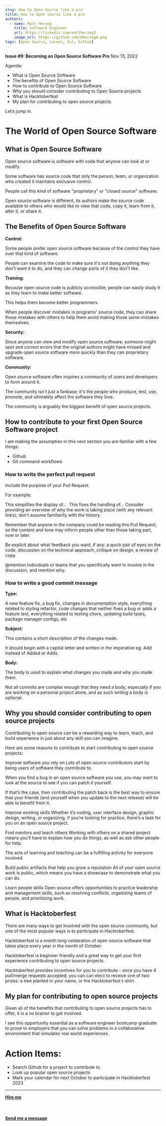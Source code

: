 ```yaml
---
slug: How to Open Source like a pro
title: How to Open Source like a pro
authors:
  - name: Matt Herzog
    title: Software Engineer
    url: https://linkedin.com/mattherzog3
    image_url: https://github.com/mherzog4.png
tags: [Open Source, Career, Git, Github]
---
```

**Issue #9: Becoming an Open Source Software Pro** Nov 13, 2022


Agenda:

- What is Open Source Software
- The benefits of Open Source Software
- How to contribute to Open Source Software
- Why you should consider contributing to Open Source projects
- What is Hacktoberfest
- My plan for contributing to open source projects

Let’s jump in.

# The World of Open Source Software

## What is Open Source Software

Open source software is software with code that anyone can look at or modify.

Some software has source code that only the person, team, or organization who created it maintains exclusive control.

People call this kind of software "proprietary" or "closed source" software.

Open source software is different, its authors make the source code available to others who would like to view that code, copy it, learn from it, alter it, or share it.

## The Benefits of Open Source Software

**Control:**

Some people prefer open source software because of the control they have over that kind of software.

People can examine the code to make sure it's not doing anything they don't want it to do, and they can change parts of it they don't like.

**Training:**

Because open source code is publicly accessible, people can easily study it as they learn to make better software.

This helps them become better programmers.

When people discover mistakes in programs' source code, they can share those mistakes with others to help them avoid making those same mistakes themselves.

**Security:**

Since anyone can view and modify open source software, someone might spot and correct errors that the original authors might have missed and upgrade open source software more quickly than they can proprietary software.

**Community:**

Open source software often inspires a community of users and developers to form around it.

The community isn't just a fanbase; it's the people who produce, test, use, promote, and ultimately affect the software they love.

The community is arguably the biggest benefit of open source projects.

## How to contribute to your first Open Source Software project

I am making the assumption in this next section you are familiar with a few things:

- Github
- Git command workflows

### How to write the perfect pull request

Include the purpose of your Pull Request.

For example:

This simplifies the display of...
​
This fixes the handling of...
Consider providing an overview of why the work is taking place (with any relevant links); don’t assume familiarity with the history.

Remember that anyone in the company could be reading this Pull Request, so the content and tone may inform people other than those taking part, now or later.

Be explicit about what feedback you want, if any: a quick pair of eyes on the code, discussion on the technical approach, critique on design, a review of copy.

@mention individuals or teams that you specifically want to involve in the discussion, and mention why.

### How to write a good commit message

**Type:**

A new feature fix, a bug fix, changes in documentation style, everything related to styling refactor, code changes that neither fixes a bug or adds a feature test, everything related to testing chore, updating build tasks, package manager configs, etc
​

**Subject:**

This contains a short description of the changes made.

It should begin with a capital letter and written in the imperative eg. Add instead of Added or Adds.
​

**Body:**

The body is used to explain what changes you made and why you made them.

Not all commits are complex enough that they need a body, especially if you are working on a personal project alone, and as such writing a body is optional.

## Why you should consider contributing to open source projects

Contributing to open source can be a rewarding way to learn, teach, and build experience in just about any skill you can imagine.

Here are some reasons to contribute to start contributing to open source projects:

Improve software you rely on
Lots of open source contributors start by being users of software they contribute to.

When you find a bug in an open source software you use, you may want to look at the source to see if you can patch it yourself.

If that’s the case, then contributing the patch back is the best way to ensure that your friends (and yourself when you update to the next release) will be able to benefit from it.

Improve existing skills
Whether it’s coding, user interface design, graphic design, writing, or organizing, if you’re looking for practice, there’s a task for you on an open source project.

Find mentors and teach others
Working with others on a shared project means you’ll have to explain how you do things, as well as ask other people for help.

The acts of learning and teaching can be a fulfilling activity for everyone involved.

Build public artifacts that help you grow a reputation
All of your open source work is public, which means you have a showcase to demonstrate what you can do.

Learn people skills
Open source offers opportunities to practice leadership and management skills, such as resolving conflicts, organizing teams of people, and prioritizing work.

## What is Hacktoberfest

There are many ways to get involved with the open source community, but one of the most popular ways is to participate in Hacktoberfest.

Hacktoberfest is a month long celebration of open source software that takes place every year in the month of October.

Hacktoberfest is beginner friendly and a great way to get your first experience contributing to open source projects.

Hacktoberfest provides incentives for you to contribute - once you have 4 pull/merge requests accepted, you can can elect to receive one of two prizes: a tree planted in your name, or the Hacktoberfest t-shirt.

## My plan for contributing to open source projects

Given all of the benefits that contributing to open source projects has to offer, it is a no brainer to get involved.

I see this opportunity essential as a software engineer bootcamp graduate to prove to employers that you can solve problems in a collaborative environment that simulates real world experiences.

# Action Items:
- Search Github for a project to contribute to
- Look up popular open source projects
- Mark your calendar for next October to participate in Hacktoberfest 2023


<hr></hr>

<a href="https://calendly.com/mattherzog/business-chat" target="_blank"><b><u>Hire me</u></b></a>
<br></br>
<br></br>
<a href="mailto:matt@mattherzog.me" target="_blank"><b><u>Send me a message</u></b></a>
